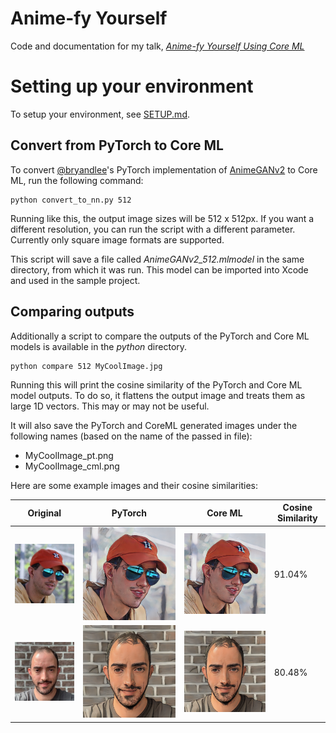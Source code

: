 # Anime-fy Yourself
Code and documentation for my talk, _[Anime-fy Yourself Using Core ML](https://github.com/yonomitt/Anime-fy-Yourself-Talk)_

# Setting up your environment

To setup your environment, see [SETUP.md](SETUP.md).

## Convert from PyTorch to Core ML
To convert [@bryandlee](https://github.com/bryandlee)'s PyTorch implementation of [AnimeGANv2](https://github.com/bryandlee/animegan2-pytorch) to Core ML, run the following command:

```
python convert_to_nn.py 512
```

Running like this, the output image sizes will be 512 x 512px. If you want a different resolution, you can run the script with a different parameter. Currently only square image formats are supported.

This script will save a file called _AnimeGANv2_512.mlmodel_ in the same directory, from which it was run. This model can be imported into Xcode and used in the sample project.

## Comparing outputs

Additionally a script to compare the outputs of the PyTorch and Core ML models is available in the _python_ directory.

```
python compare 512 MyCoolImage.jpg
```

Running this will print the cosine similarity of the PyTorch and Core ML model outputs. To do so, it flattens the output image and treats them as large 1D vectors. This may or may not be useful.

It will also save the PyTorch and CoreML generated images under the following names (based on the name of the passed in file):

- MyCoolImage_pt.png
- MyCoolImage_cml.png

Here are some example images and their cosine similarities:

Original | PyTorch | Core ML | Cosine Similarity
-------- | ------- | ------- | -----------------
![Yono 1](samples/Yono1.jpg) | ![PyTorch Anime Yono 1](samples/Yono1_pt.png) | ![Core ML Anime Yono 1](samples/Yono1_cml.png) | 91.04% 
![Yono 2](samples/Yono2.jpg) | ![PyTorch Anime Yono 2](samples/Yono2_pt.png) | ![Core ML Anime Yono 2](samples/Yono2_cml.png) | 80.48%
